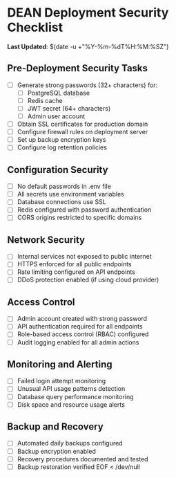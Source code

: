 # DEAN Deployment Security Checklist
**Last Updated**: $(date -u +"%Y-%m-%dT%H:%M:%SZ")

## Pre-Deployment Security Tasks
- [ ] Generate strong passwords (32+ characters) for:
  - [ ] PostgreSQL database
  - [ ] Redis cache
  - [ ] JWT secret (64+ characters)
  - [ ] Admin user account
- [ ] Obtain SSL certificates for production domain
- [ ] Configure firewall rules on deployment server
- [ ] Set up backup encryption keys
- [ ] Configure log retention policies

## Configuration Security
- [ ] No default passwords in .env file
- [ ] All secrets use environment variables
- [ ] Database connections use SSL
- [ ] Redis configured with password authentication
- [ ] CORS origins restricted to specific domains

## Network Security
- [ ] Internal services not exposed to public internet
- [ ] HTTPS enforced for all public endpoints
- [ ] Rate limiting configured on API endpoints
- [ ] DDoS protection enabled (if using cloud provider)

## Access Control
- [ ] Admin account created with strong password
- [ ] API authentication required for all endpoints
- [ ] Role-based access control (RBAC) configured
- [ ] Audit logging enabled for all admin actions

## Monitoring and Alerting
- [ ] Failed login attempt monitoring
- [ ] Unusual API usage patterns detection
- [ ] Database query performance monitoring
- [ ] Disk space and resource usage alerts

## Backup and Recovery
- [ ] Automated daily backups configured
- [ ] Backup encryption enabled
- [ ] Recovery procedures documented and tested
- [ ] Backup restoration verified
EOF < /dev/null